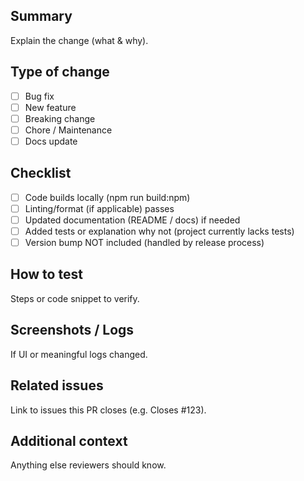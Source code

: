 <!--
Thank you for contributing! Please fill out the checklist below.
-->

## Summary

Explain the change (what & why).

## Type of change

- [ ] Bug fix
- [ ] New feature
- [ ] Breaking change
- [ ] Chore / Maintenance
- [ ] Docs update

## Checklist

- [ ] Code builds locally (npm run build:npm)
- [ ] Linting/format (if applicable) passes
- [ ] Updated documentation (README / docs) if needed
- [ ] Added tests or explanation why not (project currently lacks tests)
- [ ] Version bump NOT included (handled by release process)

## How to test

Steps or code snippet to verify.

## Screenshots / Logs

If UI or meaningful logs changed.

## Related issues

Link to issues this PR closes (e.g. Closes #123).

## Additional context

Anything else reviewers should know.

